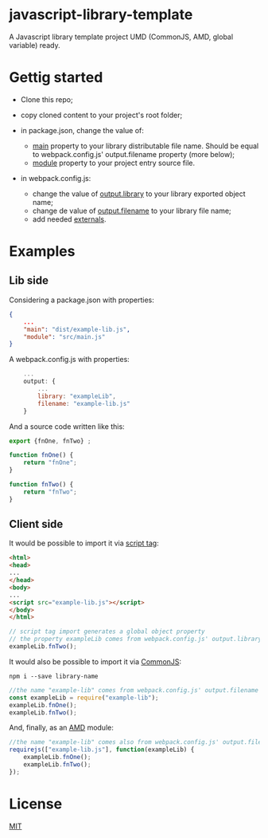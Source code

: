 # javascript-library-template
A Javascript library template project UMD (CommonJS, AMD, global variable) ready.


# Gettig started
* Clone this repo;
* copy cloned content to your project's root folder;
* in package.json, change the value of:
  * [main](https://docs.npmjs.com/files/package.json#main) property to your library distributable file name. Should be equal to webpack.config.js' output.filename property (more below);
  * [module](https://github.com/rollup/rollup/wiki/pkg.module) property to your project entry source file.

* in webpack.config.js:
  * change the value of [output.library](https://webpack.js.org/guides/author-libraries/#add-librarytarget) to your library exported object name;
  * change de value of [output.filename](https://webpack.js.org/configuration/output/#output-filename) to your library file name;
  * add needed [externals](https://webpack.js.org/guides/author-libraries/#add-externals).

# Examples
## Lib side
Considering a package.json with properties:
```json
{
    ...
    "main": "dist/example-lib.js",
    "module": "src/main.js"
}
```
A webpack.config.js with properties:
```javascript
    ...
    output: {
        ...
        library: "exampleLib",
        filename: "example-lib.js"
    }
```
And a source code written like this:
```javascript
export {fnOne, fnTwo} ;

function fnOne() {
    return "fnOne";
}

function fnTwo() {
    return "fnTwo";
}
```
## Client side 

It would be possible to import it via [script tag](https://developer.mozilla.org/en/docs/Web/HTML/Element/script):
```html
<html>
<head>
...
</head>
<body>
...
<script src="example-lib.js"></script>
</body>
</html>
```
```javascript
// script tag import generates a global object property
// the property exampleLib comes from webpack.config.js' output.library property
exampleLib.fnTwo();
```
It would also be possible to import it via [CommonJS](http://wiki.commonjs.org/wiki/CommonJS):
```
npm i --save library-name
```
```javascript
//the name "example-lib" comes from webpack.config.js' output.filename property
const exampleLib = require("example-lib");
exampleLib.fnOne();
exampleLib.fnTwo();
```
And, finally, as an [AMD](http://requirejs.org/docs/start.html) module:
```javascript
//the name "example-lib" comes also from webpack.config.js' output.filename property
requirejs(["example-lib.js"], function(exampleLib) {
    exampleLib.fnOne();
    exampleLib.fnTwo();
});
```
# License
[MIT](http://opensource.org/licenses/MIT)